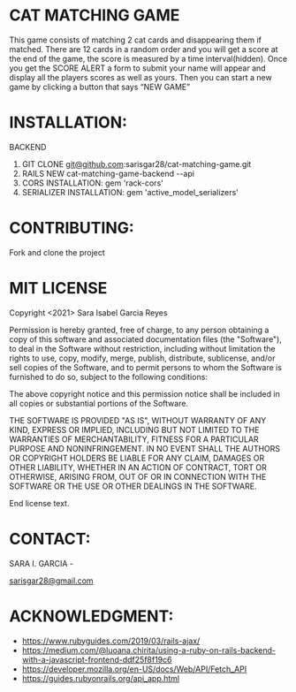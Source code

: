 # CAT MATCHING GAME

This game consists of matching 2 cat cards and disappearing them if matched. There are 12 cards in a random order and you will get a score at the end of the game, the score is measured by a time interval(hidden).
Once you get the SCORE ALERT a form to submit your name will appear and display all the players scores as well as yours. Then you can start a new game by clicking a button that says “NEW GAME” 

# INSTALLATION:

BACKEND 
1. GIT CLONE git@github.com:sarisgar28/cat-matching-game.git
2. RAILS NEW cat-matching-game-backend --api
3. CORS INSTALLATION: gem 'rack-cors'
4. SERIALIZER INSTALLATION: gem 'active_model_serializers'

# CONTRIBUTING:
Fork and clone the project 

# MIT LICENSE 
Copyright <2021> Sara Isabel Garcia Reyes

Permission is hereby granted, free of charge, to any person obtaining a copy of this software and associated documentation files (the "Software"), to deal in the Software without restriction, including without limitation the rights to use, copy, modify, merge, publish, distribute, sublicense, and/or sell copies of the Software, and to permit persons to whom the Software is furnished to do so, subject to the following conditions:

The above copyright notice and this permission notice shall be included in all copies or substantial portions of the Software.

THE SOFTWARE IS PROVIDED "AS IS", WITHOUT WARRANTY OF ANY KIND, EXPRESS OR IMPLIED, INCLUDING BUT NOT LIMITED TO THE WARRANTIES OF MERCHANTABILITY, FITNESS FOR A PARTICULAR PURPOSE AND NONINFRINGEMENT. IN NO EVENT SHALL THE AUTHORS OR COPYRIGHT HOLDERS BE LIABLE FOR ANY CLAIM, DAMAGES OR OTHER LIABILITY, WHETHER IN AN ACTION OF CONTRACT, TORT OR OTHERWISE, ARISING FROM, OUT OF OR IN CONNECTION WITH THE SOFTWARE OR THE USE OR OTHER DEALINGS IN THE SOFTWARE.

End license text.

# CONTACT:
SARA I. GARCIA -

sarisgar28@gmail.com

# ACKNOWLEDGMENT:
- https://www.rubyguides.com/2019/03/rails-ajax/
- https://medium.com/@luoana.chirita/using-a-ruby-on-rails-backend-with-a-javascript-frontend-ddf25f8f19c6
- https://developer.mozilla.org/en-US/docs/Web/API/Fetch_API
- https://guides.rubyonrails.org/api_app.html
